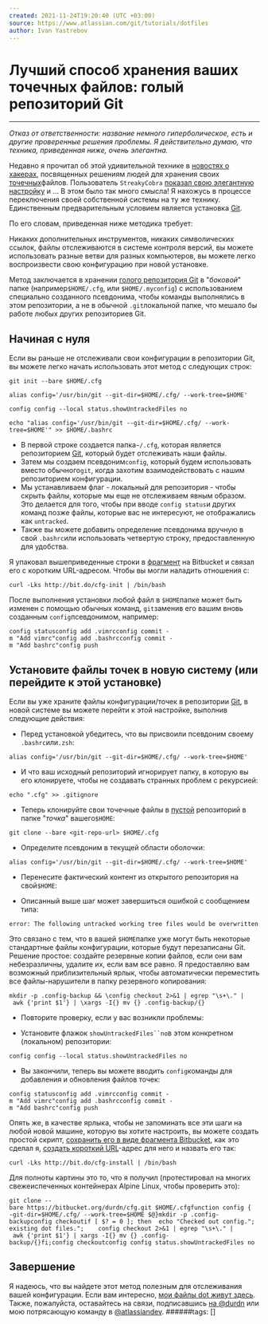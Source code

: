 ```yaml
---
created: 2021-11-24T19:20:40 (UTC +03:00)
source: https://www.atlassian.com/git/tutorials/dotfiles
author: Ivan Yastrebov
---
```

#  Лучший способ хранения ваших точечных файлов: голый репозиторий Git
---
_Отказ от ответственности: название немного гиперболическое, есть и другие проверенные решения проблемы. Я действительно думаю, что техника, приведенная ниже, очень элегантна._

Недавно я прочитал об этой удивительной технике в [новостях о хакерах](https://news.ycombinator.com/item?id=11070797), посвященных решениям людей для хранения своих [точечных](https://en.wikipedia.org/wiki/Dot-file)файлов. Пользователь `StreakyCobra` [показал свою элегантную настройку](https://news.ycombinator.com/item?id=11071754) и ... В этом было так много смысла! Я нахожусь в процессе переключения своей собственной системы на ту же технику. Единственным предварительным условием является установка [Git](https://www.atlassian.com/git).

По его словам, приведенная ниже методика требует:

Никаких дополнительных инструментов, никаких символических ссылок, файлы отслеживаются в системе контроля версий, вы можете использовать разные ветви для разных компьютеров, вы можете легко воспроизвести свою конфигурацию при новой установке.

Метод заключается в хранении [голого репозитория Git](http://www.saintsjd.com/2011/01/what-is-a-bare-git-repository/) в "_боковой_" папке (например`$HOME/.cfg`, или `$HOME/.myconfig`) с использованием специально созданного псевдонима, чтобы команды выполнялись в этом репозитории, а не в обычной `.git`локальной папке, что мешало бы работе любых других репозиториев Git.

## Начиная с нуля

Если вы раньше не отслеживали свои конфигурации в репозитории Git, вы можете легко начать использовать этот метод с следующих строк:

```shell
git init --bare $HOME/.cfg
```
```shell
alias config='/usr/bin/git --git-dir=$HOME/.cfg/ --work-tree=$HOME'
```
```shell
config config --local status.showUntrackedFiles no
```
```shell
echo "alias config='/usr/bin/git --git-dir=$HOME/.cfg/ --work-tree=$HOME'" >> $HOME/.bashrc
```

-   В первой строке создается папка`~/.cfg`, которая является репозиторием [Git](http://www.saintsjd.com/2011/01/what-is-a-bare-git-repository/), который будет отслеживать наши файлы.
-   Затем мы создаем псевдоним`config`, который будем использовать вместо обычного`git`, когда захотим взаимодействовать с нашим репозиторием конфигурации.
-   Мы устанавливаем флаг - локальный для репозитория - чтобы скрыть файлы, которые мы еще не отслеживаем явным образом. Это делается для того, чтобы при вводе `config status`и других команд позже файлы, которые вас не интересуют, не отображались как `untracked`.
-   Также вы можете добавить определение псевдонима вручную в свой `.bashrc`или использовать четвертую строку, предоставленную для удобства.

Я упаковал вышеприведенные строки в [фрагмент](https://bitbucket.org/snippets/nicolapaolucci/ergX9) на Bitbucket и связал его с коротким URL-адресом. Чтобы вы могли наладить отношения с:

```shell
curl -Lks http://bit.do/cfg-init | /bin/bash
```

После выполнения установки любой файл в `$HOME`папке может быть изменен с помощью обычных команд, `git`заменив его вашим вновь созданным `config`псевдонимом, например:

```
config statusconfig add .vimrcconfig commit -m "Add vimrc"config add .bashrcconfig commit -m "Add bashrc"config push
```

## Установите файлы точек в новую систему (или перейдите к этой установке)

Если вы уже храните файлы конфигурации/точек в репозитории [Git](https://www.atlassian.com/git), в новой системе вы можете перейти к этой настройке, выполнив следующие действия:

-   Перед установкой убедитесь, что вы присвоили псевдоним своему `.bashrc`или`.zsh`:

```
alias config='/usr/bin/git --git-dir=$HOME/.cfg/ --work-tree=$HOME'
```

-   И что ваш исходный репозиторий игнорирует папку, в которую вы его клонируете, чтобы не создавать странных проблем с рекурсией:

```
echo ".cfg" >> .gitignore
```

-   Теперь клонируйте свои точечные файлы в [пустой](http://www.saintsjd.com/2011/01/what-is-a-bare-git-repository/) репозиторий в папке "_точка_" вашего`$HOME`:

```
git clone --bare <git-repo-url> $HOME/.cfg
```

-   Определите псевдоним в текущей области оболочки:

```
alias config='/usr/bin/git --git-dir=$HOME/.cfg/ --work-tree=$HOME'
```

-   Перенесите фактический контент из открытого репозитория на свой`$HOME`:

-   Описанный выше шаг может завершиться ошибкой с сообщением типа:

```
error: The following untracked working tree files would be overwritten by checkout:    .bashrc    .gitignorePlease move or remove them before you can switch branches.Aborting
```

Это связано с тем, что в вашей `$HOME`папке уже могут быть некоторые стандартные файлы конфигурации, которые будут перезаписаны Git. Решение простое: создайте резервные копии файлов, если они вам небезразличны, удалите их, если вам все равно. Я предоставляю вам возможный приблизительный ярлык, чтобы автоматически переместить все файлы-нарушители в папку резервного копирования:

```
mkdir -p .config-backup && \config checkout 2>&1 | egrep "\s+\." | awk {'print $1'} | \xargs -I{} mv {} .config-backup/{}
```

-   Повторите проверку, если у вас возникли проблемы:

-   Установите флажок `showUntrackedFiles``no`в этом конкретном (локальном) репозитории:

```
config config --local status.showUntrackedFiles no
```

-   Вы закончили, теперь вы можете вводить `config`команды для добавления и обновления файлов точек:

```
config statusconfig add .vimrcconfig commit -m "Add vimrc"config add .bashrcconfig commit -m "Add bashrc"config push
```

Опять же, в качестве ярлыка, чтобы не запоминать все эти шаги на любой новой машине, которую вы хотите настроить, вы можете создать простой скрипт, [сохранить его в виде фрагмента Bitbucket](https://bitbucket.org/snippets/nicolapaolucci/7rE9K), как это сделал я, [создать короткий URL](http://bit.do/)\-адрес для него и назвать его так:

```
curl -Lks http://bit.do/cfg-install | /bin/bash
```

Для полноты картины это то, что я получил (протестировал на многих свежеиспеченных [](http://www.alpinelinux.org/)контейнерах Alpine Linux, чтобы проверить это):

```
git clone --bare https://bitbucket.org/durdn/cfg.git $HOME/.cfgfunction config {   /usr/bin/git --git-dir=$HOME/.cfg/ --work-tree=$HOME $@}mkdir -p .config-backupconfig checkoutif [ $? = 0 ]; then  echo "Checked out config.";  else    echo "Backing up pre-existing dot files.";    config checkout 2>&1 | egrep "\s+\." | awk {'print $1'} | xargs -I{} mv {} .config-backup/{}fi;config checkoutconfig config status.showUntrackedFiles no
```

## Завершение

Я надеюсь, что вы найдете этот метод полезным для отслеживания вашей конфигурации. Если вам интересно, [мои файлы dot живут здесь](https://bitbucket.org/durdn/cfg.git). Также, пожалуйста, оставайтесь на связи, подписавшись [на @durdn](https://www.twitter.com/durdn) или мою потрясающую команду в [@atlassiandev](https://www.twitter.com/atlassiandev).
######tags: []